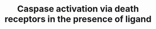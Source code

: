 ---
annotations:
- type: Pathway Ontology
  value: signaling pathway
authors:
- ReactomeTeam
- Ryanmiller
- Eweitz
description: Caspase-8 is synthesized as zymogen (procaspase-8) and is formed from
  procaspase-8 as a cleavage product. However, the cleavage itself appears not to
  be sufficient for the formation of an active caspase-8. Only the coordinated dimerization
  and cleavage of the zymogen produce efficient activation in vitro and apoptosis
  in cellular systems [Boatright KM and Salvesen GS 2003; Keller N et al 2010; Oberst
  A et al 2010].<p>The caspase-8 zymogens are present in the cells as inactive monomers,
  which are recruited to the death-inducing signaling complex (DISC) by homophilic
  interactions with the DED domain of FADD. The monomeric zymogens undergo dimerization
  and the subsequent conformational changes at the receptor complex, which results
  in the formation of catalytically active form of procaspase-8.[Boatright KM et al
  2003; Donepudi M et al 2003; Keller N et al 2010; Oberst A et al 2010].  View original
  pathway at [http://www.reactome.org/PathwayBrowser/#DIAGRAM=140534 Reactome].
last-edited: 2021-05-22
organisms:
- Homo sapiens
redirect_from:
- /index.php/Pathway:WP3358
- /instance/WP3358
schema-jsonld:
- '@context': https://schema.org/
  '@id': https://wikipathways.github.io/pathways/WP3358.html
  '@type': Dataset
  creator:
    '@type': Organization
    name: WikiPathways
  description: Caspase-8 is synthesized as zymogen (procaspase-8) and is formed from
    procaspase-8 as a cleavage product. However, the cleavage itself appears not to
    be sufficient for the formation of an active caspase-8. Only the coordinated dimerization
    and cleavage of the zymogen produce efficient activation in vitro and apoptosis
    in cellular systems [Boatright KM and Salvesen GS 2003; Keller N et al 2010; Oberst
    A et al 2010].<p>The caspase-8 zymogens are present in the cells as inactive monomers,
    which are recruited to the death-inducing signaling complex (DISC) by homophilic
    interactions with the DED domain of FADD. The monomeric zymogens undergo dimerization
    and the subsequent conformational changes at the receptor complex, which results
    in the formation of catalytically active form of procaspase-8.[Boatright KM et
    al 2003; Donepudi M et al 2003; Keller N et al 2010; Oberst A et al 2010].  View
    original pathway at [http://www.reactome.org/PathwayBrowser/#DIAGRAM=140534 Reactome].
  keywords:
  - 'TLR4 '
  - DISC
  - TRADD:TRAF2:RIP1:FADD:CASP8(1-479)
  - 'CASP8(1-374) '
  - TNFSF10:TNFRSF10A,B:FADD:CASP8(1-479)
  - Receptor
  - active caspase-8
  - 'CASP8(1-479) '
  - 'ORF71 '
  - activated
  - Death Receptor
  - DISC:procaspase-8-dimer
  - TLR4:TRIF:RIP1:FADD:pro-caspase-8
  - homologue
  - viral c-FLIP
  - FLIP(S)
  - MyD88-independent
  - CFLAR(377-480)
  - DISC:procaspase-8:FLIP(L)
  - TLR4:TRIF:RIP1:FADD
  - 'TNFRSF10B '
  - 'CASP8(217-374) '
  - TRAF2:TRADD:RIP1:FADD:2xCASP8(1-479)
  - trimer:FADD:CASP8(1-479)
  - 'TICAM1 '
  - 'FAS '
  - 'TLR4 cascade '
  - 'FASLG(1-281) '
  - TNFSF10:TNFRSF10A,B:FADD:CASP8(1-479):CFLAR
  - Signalling
  - TRADD:TRAF2:RIP1:FADD:procaspase-8:FLIP(L)
  - 'GPIN-CD14(20-345) '
  - 'TNFRSF10A '
  - CFLAR(1-480)
  - 'TNFSF10 '
  - 'LPS '
  - 'TRADD '
  - 'MC159 '
  - 'TRAF2 '
  - TNFSF10:TNFRSF10A,B:FADD:2xCASP8(1-479)
  - 'CFLAR(1-480) '
  - 'MyrG-p-S16-TICAM2 '
  - TRADD:TRAF2:RIPK1:FADD
  - 'RIPK1 '
  - 'LY96 '
  - Trimer:FADD:pro-Caspase-8:FLIP(L)
  - 'FADD '
  - 'CFLAR(1-376) '
  - FASL:FAS
  - DISC:p43/p41CASP8:p43 FLIP(L)
  - 'CASP8(385-479) '
  - CASP8(1-479)
  - trimer:FADD:procaspase-8-dimer
  - receptor
  license: CC0
  name: Caspase activation via death receptors in the presence of ligand
seo: CreativeWork
title: Caspase activation via death receptors in the presence of ligand
wpid: WP3358
---